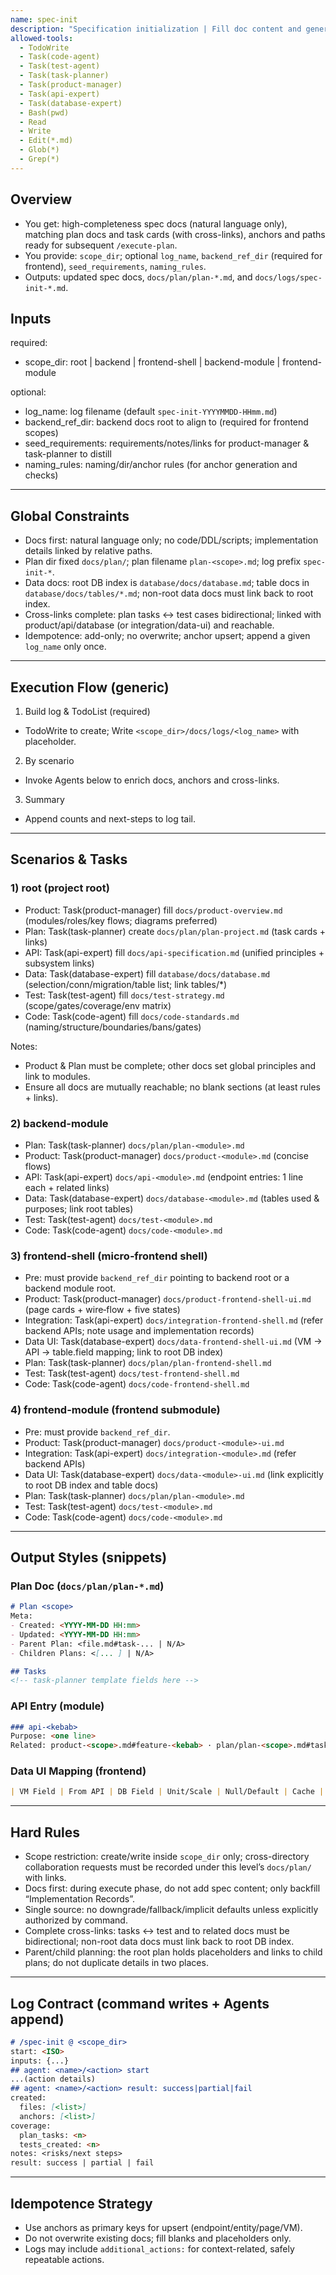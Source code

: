 ```yaml
---
name: spec-init
description: "Specification initialization | Fill doc content and generate plan; natural language only. Unify docs/plan and database/docs structures and links."
allowed-tools:
  - TodoWrite
  - Task(code-agent)
  - Task(test-agent)
  - Task(task-planner)
  - Task(product-manager)
  - Task(api-expert)
  - Task(database-expert)
  - Bash(pwd)
  - Read
  - Write
  - Edit(*.md)
  - Glob(*)
  - Grep(*)
---
```


## Overview

- You get: high-completeness spec docs (natural language only), matching plan docs and task cards (with cross-links), anchors and paths ready for subsequent `/execute-plan`.
- You provide: `scope_dir`; optional `log_name`, `backend_ref_dir` (required for frontend), `seed_requirements`, `naming_rules`.
- Outputs: updated spec docs, `docs/plan/plan-*.md`, and `docs/logs/spec-init-*.md`.

## Inputs

required:
- scope_dir: root | backend | frontend-shell | backend-module | frontend-module

optional:
- log_name: log filename (default `spec-init-YYYYMMDD-HHmm.md`)
- backend_ref_dir: backend docs root to align to (required for frontend scopes)
- seed_requirements: requirements/notes/links for product-manager & task-planner to distill
- naming_rules: naming/dir/anchor rules (for anchor generation and checks)

---

## Global Constraints

- Docs first: natural language only; no code/DDL/scripts; implementation details linked by relative paths.
- Plan dir fixed `docs/plan/`; plan filename `plan-<scope>.md`; log prefix `spec-init-*`.
- Data docs: root DB index is `database/docs/database.md`; table docs in `database/docs/tables/*.md`; non-root data docs must link back to root index.
- Cross-links complete: plan tasks ↔ test cases bidirectional; linked with product/api/database (or integration/data-ui) and reachable.
- Idempotence: add-only; no overwrite; anchor upsert; append a given `log_name` only once.

---

## Execution Flow (generic)

1) Build log & TodoList (required)
- TodoWrite to create; Write `<scope_dir>/docs/logs/<log_name>` with placeholder.

2) By scenario
- Invoke Agents below to enrich docs, anchors and cross-links.

3) Summary
- Append counts and next-steps to log tail.

---

## Scenarios & Tasks

### 1) root (project root)
- Product: Task(product-manager) fill `docs/product-overview.md` (modules/roles/key flows; diagrams preferred)
- Plan: Task(task-planner) create `docs/plan/plan-project.md` (task cards + links)
- API: Task(api-expert) fill `docs/api-specification.md` (unified principles + subsystem links)
- Data: Task(database-expert) fill `database/docs/database.md` (selection/conn/migration/table list; link tables/*)
- Test: Task(test-agent) fill `docs/test-strategy.md` (scope/gates/coverage/env matrix)
- Code: Task(code-agent) fill `docs/code-standards.md` (naming/structure/boundaries/bans/gates)

Notes:
- Product & Plan must be complete; other docs set global principles and link to modules.
- Ensure all docs are mutually reachable; no blank sections (at least rules + links).

### 2) backend-module
- Plan: Task(task-planner) `docs/plan/plan-<module>.md`
- Product: Task(product-manager) `docs/product-<module>.md` (concise flows)
- API: Task(api-expert) `docs/api-<module>.md` (endpoint entries: 1 line each + related links)
- Data: Task(database-expert) `docs/database-<module>.md` (tables used & purposes; link root tables)
- Test: Task(test-agent) `docs/test-<module>.md`
- Code: Task(code-agent) `docs/code-<module>.md`

### 3) frontend-shell (micro‑frontend shell)
- Pre: must provide `backend_ref_dir` pointing to backend root or a backend module root.
- Product: Task(product-manager) `docs/product-frontend-shell-ui.md` (page cards + wire‑flow + five states)
- Integration: Task(api-expert) `docs/integration-frontend-shell.md` (refer backend APIs; note usage and implementation records)
- Data UI: Task(database-expert) `docs/data-frontend-shell-ui.md` (VM → API → table.field mapping; link to root DB index)
- Plan: Task(task-planner) `docs/plan/plan-frontend-shell.md`
- Test: Task(test-agent) `docs/test-frontend-shell.md`
- Code: Task(code-agent) `docs/code-frontend-shell.md`

### 4) frontend-module (frontend submodule)
- Pre: must provide `backend_ref_dir`.
- Product: Task(product-manager) `docs/product-<module>-ui.md`
- Integration: Task(api-expert) `docs/integration-<module>.md` (refer backend APIs)
- Data UI: Task(database-expert) `docs/data-<module>-ui.md` (link explicitly to root DB index and table docs)
- Plan: Task(task-planner) `docs/plan/plan-<module>.md`
- Test: Task(test-agent) `docs/test-<module>.md`
- Code: Task(code-agent) `docs/code-<module>.md`

---

## Output Styles (snippets)

### Plan Doc (`docs/plan/plan-*.md`)
```md
# Plan <scope>
Meta:
- Created: <YYYY-MM-DD HH:mm>
- Updated: <YYYY-MM-DD HH:mm>
- Parent Plan: <file.md#task-... | N/A>
- Children Plans: <[... ] | N/A>

## Tasks
<!-- task-planner template fields here -->
```

### API Entry (module)
```md
### api-<kebab>
Purpose: <one line>
Related: product-<scope>.md#feature-<kebab> · plan/plan-<scope>.md#task-<kebab> · test-<scope>.md#test-<kebab>
```

### Data UI Mapping (frontend)
```md
| VM Field | From API | DB Field | Unit/Scale | Null/Default | Cache |
```

---

## Hard Rules

- Scope restriction: create/write inside `scope_dir` only; cross-directory collaboration requests must be recorded under this level’s `docs/plan/` with links.
- Docs first: during execute phase, do not add spec content; only backfill “Implementation Records”.
- Single source: no downgrade/fallback/implicit defaults unless explicitly authorized by command.
- Complete cross-links: tasks ↔ test and to related docs must be bidirectional; non-root data docs must link back to root DB index.
- Parent/child planning: the root plan holds placeholders and links to child plans; do not duplicate details in two places.

---

## Log Contract (command writes + Agents append)
```md
# /spec-init @ <scope_dir>
start: <ISO>
inputs: {...}
## agent: <name>/<action> start
...(action details)
## agent: <name>/<action> result: success|partial|fail
created:
  files: [<list>]
  anchors: [<list>]
coverage:
  plan_tasks: <n>
  tests_created: <n>
notes: <risks/next steps>
result: success | partial | fail
```

---

## Idempotence Strategy

- Use anchors as primary keys for upsert (endpoint/entity/page/VM).
- Do not overwrite existing docs; fill blanks and placeholders only.
- Logs may include `additional_actions:` for context-related, safely repeatable actions.
